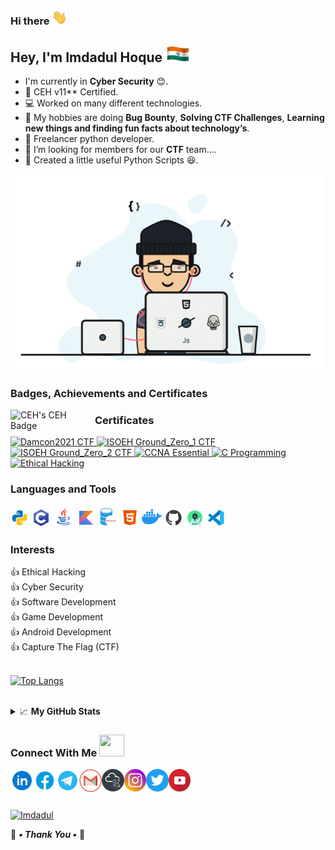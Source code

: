 ### Hi there <a href="#"><img src="https://raw.githubusercontent.com/imdadulethicalhacker/All_photo/main/profile/giphy.webp" width="25px"></a>

## Hey, I'm Imdadul Hoque <a href="#"> <img src="https://github.com/imdadulethicalhacker/All_photo/blob/main/profile/flag.gif" width="40px"> </a>

- I'm currently in **Cyber Security** 😊. <br/>
- 🤞 CEH v11** Certified. <br/>
- 💻 Worked on many different technologies. <br/>
- 🔭 My hobbies are doing **Bug Bounty**, **Solving CTF Challenges**, **Learning new things and finding fun facts about technology’s**.
- 💼 Freelancer python developer. <br/>
- 👯 I’m looking for members for our **CTF** team.... <br/>
- 📜 Created a little useful Python Scripts 😆. 

<a href="#">
<img alt="GIF" src="https://github.com/imdadulethicalhacker/All_photo/blob/main/profile/Code.gif" width="500"/>
</a>

### Badges, Achievements and Certificates

<a href="https://www.hackerrank.com/Hrishikesh7665">
  <img align="left" alt="CEH's CEH Badge" width="135px" src="https://github.com/Hrishikesh7665/Hrishikesh7665/blob/achievements/CEH_BADGE.png" />
</a>


### Certificates

<a href="https://github.com/imdadulethicalhacker/My_Achievements/raw/main/Damncon2021CTFCertificate.pdf">
  <img alt="Damcon2021 CTF" width="220px" src="https://github.com/imdadulethicalhacker/My_Achievements/blob/main/Damncon2021CTFCertificate.png" />
</a>

<a href="https://raw.githubusercontent.com/imdadulethicalhacker/My_Achievements/main/Ground_Zero_1_CTF_Certificate.pdf">
  <img alt="ISOEH Ground_Zero_1 CTF" width="220px" src="https://github.com/imdadulethicalhacker/My_Achievements/blob/main/Ground_Zero_1_CTF_Certificate.png" />
</a>

<a href="https://raw.githubusercontent.com/imdadulethicalhacker/My_Achievements/main/Ground_Zero_2_CTF_Certificate.pdf">
  <img alt="ISOEH Ground_Zero_2 CTF" width="220px" src="https://github.com/imdadulethicalhacker/My_Achievements/blob/main/Ground_Zero_2_CTF_Certificate.png" />
</a>

<a href="https://raw.githubusercontent.com/imdadulethicalhacker/My_Achievements/main/C.pdf">
  <img alt="CCNA Essential" width="220px" src="https://github.com/imdadulethicalhacker/My_Achievements/blob/main/CCNA_Essential.png" />
</a>

<a href="https://raw.githubusercontent.com/imdadulethicalhacker/My_Achievements/main/CCNA_Essential.pdf">
  <img alt="C Programming" width="220px" src="https://github.com/imdadulethicalhacker/My_Achievements/blob/main/C.png" />
</a>

<a href="https://raw.githubusercontent.com/imdadulethicalhacker/My_Achievements/main/Ethical_hacking.pdf">
  <img alt="Ethical Hacking" width="220px" src="https://github.com/imdadulethicalhacker/My_Achievements/blob/main/Ethical_hacking.png" />
</a>

### Languages and Tools


<code><a href="https://www.python.org"><img height="30" src="https://github.com/imdadulethicalhacker/All_photo/blob/main/profile/python.png"/></a></code>
<code><a href="https://en.wikipedia.org/wiki/C_(programming_language)"><img height="30" src="https://github.com/imdadulethicalhacker/All_photo/blob/main/profile/c-programming.png"/></a></code>
<code><a href="https://www.java.com/en/"><img height="34.2" src="https://github.com/imdadulethicalhacker/All_photo/blob/main/profile/java-coffee-cup-logo.png"/></a></code>
<code><a href="https://kotlinlang.org"><img height="30" src="https://github.com/imdadulethicalhacker/All_photo/blob/main/profile/kotlin.png"/></a></code>
<code><a href="https://www.oracle.com/in/database/technologies/appdev/sqldeveloper-landing.html"><img height="32" src="https://github.com/imdadulethicalhacker/All_photo/blob/main/profile/oracle-database.png"/></a></code>
<code><a href="https://en.wikipedia.org/wiki/HTML5"><img height="30" src="https://github.com/imdadulethicalhacker/All_photo/blob/main/profile/html-5.png"/></a></code>
<code><a href="https://www.docker.com"><img height="32" src="https://github.com/imdadulethicalhacker/All_photo/blob/main/profile/docker.png"/></a></code>
<code><a href="https://github.com"><img height="30" src="https://github.com/imdadulethicalhacker/All_photo/blob/main/profile/github.png"/></a></code>
<code><a href="https://developer.android.com/studio"><img height="30" src="https://github.com/imdadulethicalhacker/All_photo/blob/main/profile/pasted image 0.png"/></a></code>
<code><a href="https://code.visualstudio.com"><img height="30" src="https://github.com/imdadulethicalhacker/All_photo/blob/main/profile/visual-studio-code-2019.png"/></a></code>


### Interests

👍 Ethical Hacking <br/>
👍 Cyber Security <br/>
👍 Software Development <br/>
👍 Game Development <br/>
👍 Android Development <br/>
👍 Capture The Flag (CTF)
<br/>
<br/>

 [![Top Langs](https://github-readme-stats.vercel.app/api/top-langs/?username=imdadulethicalhacker&theme=merko)](https://github.com/imdadulethicalhacker)

 <br/>

<details>
<summary>📈 <strong >My GitHub Stats </strong> </summary>

<p align="center"> <a href="#"><img src="https://github-readme-stats.vercel.app/api?username=imdadulethicalhacker&show_icons=true&theme=gotham" alt="imdadulethicalhacker" /></a>
</details>

### Connect With Me <a href="#"> <img src="https://media.giphy.com/media/LnQjpWaON8nhr21vNW/giphy.gif" height="35px" width="40px"/> </a>
<a href="https://www.linkedin.com/in/imdadulhoque/">
  <img align="left" alt="Imdadul LinkdeIN" width="36.5px" src="https://github.com/imdadulethicalhacker/All_photo/blob/main/profile/linkedin-circled.png" />
</a>
<a href="https://www.facebook.com/imdadulhoque01/">
  <img align="left" alt="Imdadul Facebook" width="36.5px" src="https://github.com/imdadulethicalhacker/All_photo/blob/main/profile/facebook-new.png" />
</a>
<a href="https://t.me/imdadulethicalhacker/">
  <img align="left" alt="Imdadul Telegram" width="36.5px" src="https://github.com/imdadulethicalhacker/All_photo/blob/main/profile/telegram-app--v1.png" />
</a>
<a href="https://mail.google.com/mail/?view=cm&fs=1&to=imdadulethicalhacker@gmail">
  <img align="left" alt="Imdadul Email" width="36.5px" src="https://github.com/imdadulethicalhacker/All_photo/blob/main/profile/gmail_icon-icons.com_62758.png" />
</a>
</a>
<a href="https://tryhackme.com/p/Imdadulhoque">
  <img align="left" alt="Imdadul THM" width="35.5px" src="https://github.com/imdadulethicalhacker/All_photo/blob/main/profile/thm_logo_circle.png" />
</a>
<a href="https://www.instagram.com/imdadulhoque00/">
  <img align="left" alt="Imdadul Instagram" width="35.5px" src="https://github.com/imdadulethicalhacker/All_photo/blob/main/profile/instagram.png" />
</a>
<a href="https://twitter.com/AssameseHacking">
  <img align="left" alt="Imdadul Twitter" width="35.5px" src="https://github.com/imdadulethicalhacker/All_photo/blob/main/profile/twitter.png" />
</a>
<a href="https://www.youtube.com/channel/UC8jTkKSxl6KHDTTfirq91Uw">
  <img align="left" alt="Imdadul Youtube" width="35.5px" src="https://github.com/imdadulethicalhacker/All_photo/blob/main/profile/youtube.png" />
</a>

<br>
<br>
<br>
<a href="#">
<p align="left"> <img src="https://komarev.com/ghpvc/?username=imdadulethicalhacker&label=PROFILE+VISITOR+COUNTER&style=flat&color=6495ED" alt="Imdadul" /> 
</a>
  
🙏 _**• Thank You •**_ 🙏
